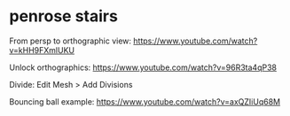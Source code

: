 # penrose stairs

From persp to orthographic view: 
https://www.youtube.com/watch?v=kHH9FXmlUKU

Unlock orthographics:
https://www.youtube.com/watch?v=96R3ta4qP38

Divide:
Edit Mesh > Add Divisions

Bouncing ball example: https://www.youtube.com/watch?v=axQZIiUq68M
